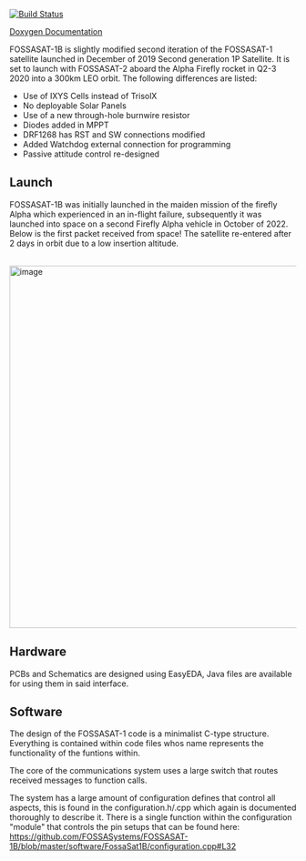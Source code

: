 

[![Build Status](https://github.com/FOSSASystems/FOSSASAT-1B/workflows/CI/badge.svg)](https://github.com/FOSSASystems/FOSSASAT-1B/actions)

[Doxygen Documentation](https://fossasystems.github.io/FOSSASAT-1B)

FOSSASAT-1B is slightly modified second iteration of the FOSSASAT-1 satellite launched in December of 2019 Second generation 1P Satellite. It is set to launch with FOSSASAT-2 aboard the Alpha Firefly rocket in Q2-3 2020 into a 300km LEO orbit. The following differences are listed:

- Use of IXYS Cells instead of TrisolX
- No deployable Solar Panels
- Use of a new through-hole burnwire resistor
- Diodes added in MPPT
- DRF1268 has RST and SW connections modified
- Added Watchdog external connection for programming
- Passive attitude control re-designed

## Launch

FOSSASAT-1B was initially launched in the maiden mission of the firefly Alpha which experienced in an in-flight failure, subsequently it was launched into space on a second Firefly Alpha vehicle in October of 2022. Below is the first packet received from space! The satellite re-entered after 2 days in orbit due to a low insertion altitude. 

<br>
<img width="1408" height="637" alt="image" src="https://github.com/user-attachments/assets/66898fcf-0deb-44eb-b1ae-e7e9153f5bd6" />
<br>

## Hardware

PCBs and Schematics are designed using EasyEDA, Java files are available for using them in said interface. 

## Software

The design of the FOSSASAT-1 code is a minimalist C-type structure. Everything is contained within code files whos name represents the functionality of the funtions within.

The core of the communications system uses a large switch that routes received messages to function calls.

The system has a large amount of configuration defines that control all aspects, this is found in the configuration.h/.cpp which again is documented thoroughly to describe it. There is a single function within the configuration "module" that controls the pin setups that can be found here: https://github.com/FOSSASystems/FOSSASAT-1B/blob/master/software/FossaSat1B/configuration.cpp#L32

